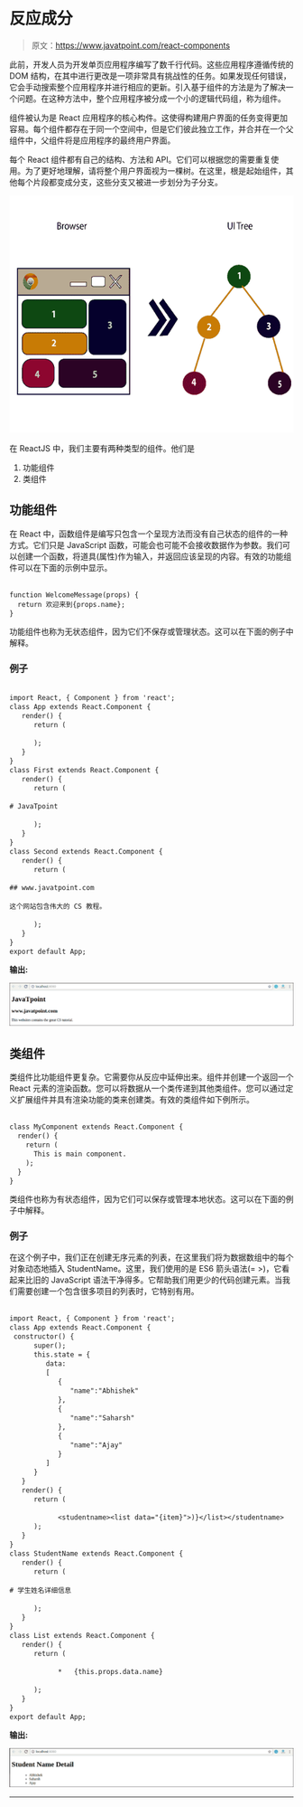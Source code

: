 # 反应成分

> 原文：<https://www.javatpoint.com/react-components>

此前，开发人员为开发单页应用程序编写了数千行代码。这些应用程序遵循传统的 DOM 结构，在其中进行更改是一项非常具有挑战性的任务。如果发现任何错误，它会手动搜索整个应用程序并进行相应的更新。引入基于组件的方法是为了解决一个问题。在这种方法中，整个应用程序被分成一个小的逻辑代码组，称为组件。

组件被认为是 React 应用程序的核心构件。这使得构建用户界面的任务变得更加容易。每个组件都存在于同一个空间中，但是它们彼此独立工作，并合并在一个父组件中，父组件将是应用程序的最终用户界面。

每个 React 组件都有自己的结构、方法和 API。它们可以根据您的需要重复使用。为了更好地理解，请将整个用户界面视为一棵树。在这里，根是起始组件，其他每个片段都变成分支，这些分支又被进一步划分为子分支。

![React Components](img/791c8a2b66fea657c0d264c2f2edf4de.png)

在 ReactJS 中，我们主要有两种类型的组件。他们是

1.  功能组件
2.  类组件

## 功能组件

在 React 中，函数组件是编写只包含一个呈现方法而没有自己状态的组件的一种方式。它们只是 JavaScript 函数，可能会也可能不会接收数据作为参数。我们可以创建一个函数，将道具(属性)作为输入，并返回应该呈现的内容。有效的功能组件可以在下面的示例中显示。

```

function WelcomeMessage(props) {
  return 欢迎来到{props.name};
}

```

功能组件也称为无状态组件，因为它们不保存或管理状态。这可以在下面的例子中解释。

### 例子

```

import React, { Component } from 'react';
class App extends React.Component {
   render() {
      return (

      );
   }
}
class First extends React.Component {
   render() {
      return (

# JavaTpoint

      );
   }
}
class Second extends React.Component {
   render() {
      return (

## www.javatpoint.com

这个网站包含伟大的 CS 教程。

      );
   }
}
export default App;

```

**输出:**

![React Components](img/51df6edbc745fcddefdb7af49079541d.png)

## 类组件

类组件比功能组件更复杂。它需要你从反应中延伸出来。组件并创建一个返回一个 React 元素的渲染函数。您可以将数据从一个类传递到其他类组件。您可以通过定义扩展组件并具有渲染功能的类来创建类。有效的类组件如下例所示。

```

class MyComponent extends React.Component {
  render() {
    return (
      This is main component.
    );
  }
}

```

类组件也称为有状态组件，因为它们可以保存或管理本地状态。这可以在下面的例子中解释。

### 例子

在这个例子中，我们正在创建无序元素的列表，在这里我们将为数据数组中的每个对象动态地插入 StudentName。这里，我们使用的是 ES6 箭头语法(= >)，它看起来比旧的 JavaScript 语法干净得多。它帮助我们用更少的代码创建元素。当我们需要创建一个包含很多项目的列表时，它特别有用。

```

import React, { Component } from 'react';
class App extends React.Component {
 constructor() {
      super();
      this.state = {
         data: 
         [
            {           
               "name":"Abhishek"           
            },
            {          
               "name":"Saharsh"           
            },
            {  
               "name":"Ajay"        
            }
         ]
      }
   }
   render() {
      return (

            <studentname><list data="{item}">)}</list></studentname> 
      );
   }
}
class StudentName extends React.Component {
   render() {
      return (

# 学生姓名详细信息

      );
   }
}
class List extends React.Component {
   render() {
      return (

            *   {this.props.data.name} 

      );
   }
}
export default App;

```

**输出:**

![React Components](img/c6eadec52e70d52c551eae864c622eb9.png)

* * *